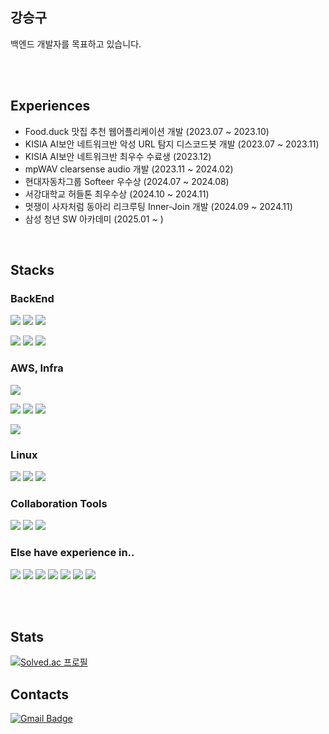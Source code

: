 ## 강승구

백엔드 개발자를 목표하고 있습니다.

<br/>
<br/>

## Experiences

- <a herf = "https://github.com/eclipse25/Food.duck-Web-Project">Food.duck</a> 맛집 추천 웹어플리케이션 개발 (2023.07 ~ 2023.10)
- KISIA AI보안 네트워크반 악성 URL 탐지 디스코드봇 개발 (2023.07 ~ 2023.11)
- KISIA AI보안 네트워크반 최우수 수료생 (2023.12)
- mpWAV clearsense audio 개발 (2023.11 ~ 2024.02)
- 현대자동차그룹 Softeer 우수상 (2024.07 ~ 2024.08)
- 서강대학교 허들톤 최우수상 (2024.10 ~ 2024.11)
- 멋쟁이 사자처럼 동아리 리크루팅 <a herf = "https://github.com/Likelion-Inner-Join/Backend">Inner-Join</a> 개발 (2024.09 ~ 2024.11)
- 삼성 청년 SW 아카데미 (2025.01 ~ )
<br/>

## Stacks

### BackEnd

<img src="https://img.shields.io/badge/java-E34F26?style=flat-square&logo=openjdk&logoColor=white"> <img src="https://img.shields.io/badge/spring-6DB33F?style=flat-square&logo=spring&logoColor=white"> <img src="https://img.shields.io/badge/spring boot-6DB33F?style=flat-square&logo=spring boot&logoColor=white"> 
 
<img src="https://img.shields.io/badge/mysql-4479A1?style=flat-square&logo=mysql&logoColor=white"> <img src="https://img.shields.io/badge/redis-DC382D?style=flat-square&logo=redis&logoColor=white"> <img src="https://img.shields.io/badge/spring data jpa-6DB33F?style=flat-square&logo=spring data jpa&logoColor=white">
  
### AWS, Infra
<img src="https://img.shields.io/badge/github actions-2088FF?style=flat-square&logo=github actions&logoColor=white"> 

<img src="https://img.shields.io/badge/amazon ec2-FF9900?style=flat-square&logo=amazon ec2&logoColor=white"> <img src="https://img.shields.io/badge/amazon rds-2088FF?style=flat-square&logo=amazon rds&logoColor=white"> <img src="https://img.shields.io/badge/amazon s3-569A31?style=flat-square&logo=amazon s3&logoColor=white">

<img src="https://img.shields.io/badge/microsoft azure-0078D4?style=flat-square&logo=microsoft azure&logoColor=white">

### Linux

<img src="https://img.shields.io/badge/C-033963?style=flat-square&logo=C&logoColor=white"> <img src="https://img.shields.io/badge/c++-00599C?style=flat-square&logo=c%2B%2B&logoColor=white"> <img src="https://img.shields.io/badge/linux-FCC624?style=flat-square&logo=linux&logoColor=white">

### Collaboration Tools

<img src="https://img.shields.io/badge/github-181717?style=flat-square&logo=github&logoColor=white"> <img src="https://img.shields.io/badge/figma-F24E1E?style=flat-square&logo=figma&logoColor=white">
<img src="https://img.shields.io/badge/slack-4A154B?style=flat-square&logo=slack&logoColor=white">

### Else have experience in..

<img src="https://img.shields.io/badge/android studio-3DDC84?style=flat-square&logo=android studio&logoColor=white"> <img src="https://img.shields.io/badge/css-1572B6?style=flat-square&logo=css3&logoColor=white">
<img src="https://img.shields.io/badge/javascript-F7DF1E?style=flat-square&logo=javascript&logoColor=white">
<img src="https://img.shields.io/badge/kotlin-7F52FF?style=flat-square&logo=kotlin&logoColor=white">
<img src="https://img.shields.io/badge/vue.js-4FC08D?style=flat-square&logo=vue.js&logoColor=white">
<img src="https://img.shields.io/badge/flutter-02569B?style=flat-square&logo=flutter&logoColor=white">
<img src="https://img.shields.io/badge/django-092E20?style=flat-square&logo=django&logoColor=white">

<br/>

<br/>

## Stats

[![Solved.ac 프로필](http://mazassumnida.wtf/api/v2/generate_badge?boj=v010309)](https://solved.ac/v010309)
## Contacts

[![Gmail Badge](https://img.shields.io/badge/Gmail-d14836?style=flat-square&logo=Gmail&logoColor=white&link=mailto:kimsh1691@gmail.com)](mailto:chungomega@gmail.com)
